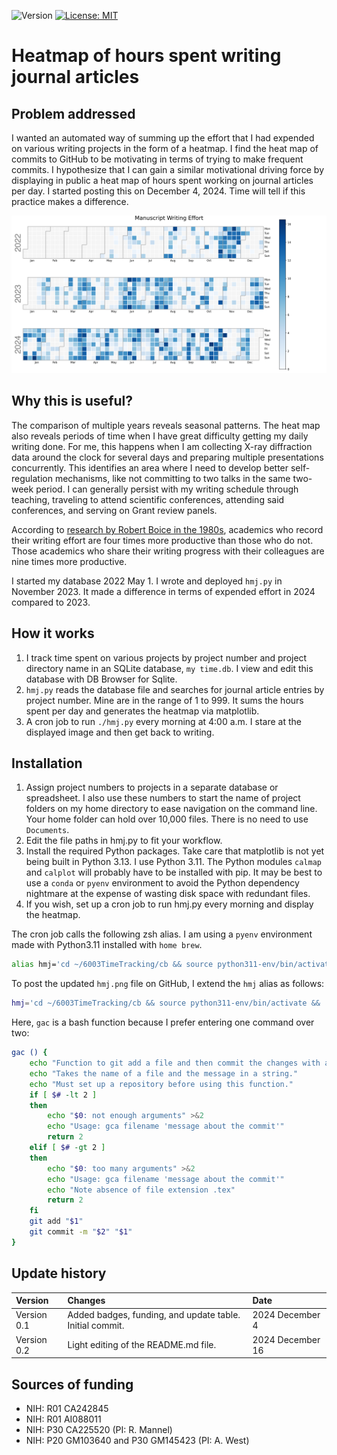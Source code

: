![Version](https://img.shields.io/static/v1?label=writing-time-spent-heatmap&message=0.2&color=brightcolor)
[![License: MIT](https://img.shields.io/badge/License-MIT-blue.svg)](https://opensource.org/licenses/MIT)

# Heatmap of hours spent writing journal articles

## Problem addressed

I wanted an automated way of summing up the effort that I had expended on various writing projects in the form of a heatmap.
I find the heat map of commits to GitHub to be motivating in terms of trying to make frequent commits.
I hypothesize that I can gain a similar motivational driving force by displaying in public a heat map of hours spent working on journal articles per day.
I started posting this on December 4, 2024.
Time will tell if this practice makes a difference.

![hmj.png](./images/hmj.png)

## Why this is useful?

The comparison of multiple years reveals seasonal patterns.
The heat map also reveals periods of time when I have great difficulty getting my daily writing done.
For me, this happens when I am collecting X-ray diffraction data around the clock for several days and preparing multiple presentations concurrently.
This identifies an area where I need to develop better self-regulation mechanisms, like not committing to two talks in the same two-week period.
I can generally persist with my writing schedule through teaching, traveling to attend scientific conferences, attending said conferences, and serving on Grant review panels.

According to [research by Robert Boice in the 1980s](https://www.sciencedirect.com/science/article/abs/pii/0005796789901447), academics who record their writing effort are four times more productive than those who do not.
Those academics who share their writing progress with their colleagues are nine times more productive.

I started my database 2022 May 1. 
I wrote and deployed `hmj.py` in November 2023.
It made a difference in terms of expended effort in 2024 compared to 2023.


## How it works

1. I track time spent on various projects by project number and project directory name in an SQLite database, `my time.db`. I view and edit this database with DB Browser for Sqlite.
2. `hmj.py` reads the database file and searches for journal article entries by project number. Mine are in the range of 1 to 999. It sums the hours spent per day and generates the heatmap via matplotlib.
3. A cron job to run `./hmj.py` every morning at 4:00 a.m. I stare at the displayed image and then get back to writing.

## Installation

1. Assign project numbers to projects in a separate database or spreadsheet. I also use these numbers to start the name of project folders on my home directory to ease navigation on the command line. Your home folder can hold over 10,000 files. There is no need to use `Documents`.
2. Edit the file paths in hmj.py to fit your workflow.
3. Install the required Python packages. Take care that matplotlib is not yet being built in Python 3.13. I use Python 3.11. The Python modules `calmap` and `calplot` will probably have to be installed with pip. It may be best to use a `conda` or `pyenv` environment to avoid the Python dependency nightmare at the expense of wasting disk space with redundant files.
4. If you wish, set up a cron job to run hmj.py every morning and display the heatmap.

The cron job calls the following zsh alias. I am using a `pyenv` environment made with Python3.11 installed with `home brew`.

```bash
alias hmj='cd ~/6003TimeTracking/cb && source python311-env/bin/activate && ./python311-env/bin/python3.11 hmj.py && deactivate && echo "Run hmj.py and show total effort as a heatmap."'
```

To post the updated `hmj.png` file on GitHub, I extend the `hmj` alias as follows: 

```bash
hmj='cd ~/6003TimeTracking/cb && source python311-env/bin/activate && ./python311-env/bin/python3.11 hmj.py && deactivate && cp hmj.png ~/6112MooersLabGitHubLabRepos/writing-timespent-heatmap/images/. && cd  ~/6112MooersLabGitHubLabRepos/writing-timespent-heatmap && gac images/hmj.png "Updated." && git push && echo "Run hmj.py that shows a series of heatmaps by effort."'
```

Here, `gac` is a bash function because I prefer entering one command over two:

```bash
gac () {
	echo "Function to git add a file and then commit the changes with a message."
	echo "Takes the name of a file and the message in a string."
	echo "Must set up a repository before using this function."
	if [ $# -lt 2 ]
	then
		echo "$0: not enough arguments" >&2
		echo "Usage: gca filename 'message about the commit'"
		return 2
	elif [ $# -gt 2 ]
	then
		echo "$0: too many arguments" >&2
		echo "Usage: gca filename 'message about the commit'"
		echo "Note absence of file extension .tex"
		return 2
	fi
	git add "$1"
	git commit -m "$2" "$1"
}
```


## Update history

|Version      | Changes                                                                                                                                  | Date                 |
|:------------|:---------------------------------------------------------------------------------------------------------------------------------------- |:---------------------|
| Version 0.1 |   Added badges, funding, and update table.  Initial commit.                                                                              | 2024 December 4      |
| Version 0.2 |   Light editing of the README.md file.                                                                                                   | 2024 December 16      |

## Sources of funding

- NIH: R01 CA242845
- NIH: R01 AI088011
- NIH: P30 CA225520 (PI: R. Mannel)
- NIH: P20 GM103640 and P30 GM145423 (PI: A. West)

